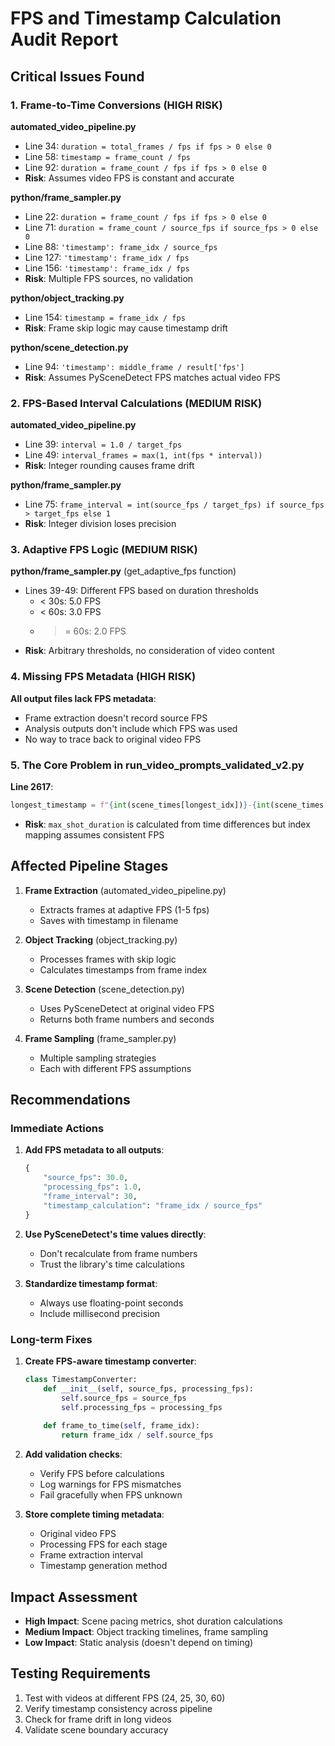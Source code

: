 # FPS and Timestamp Calculation Audit Report

## Critical Issues Found

### 1. Frame-to-Time Conversions (HIGH RISK)

**automated_video_pipeline.py**
- Line 34: `duration = total_frames / fps if fps > 0 else 0`
- Line 58: `timestamp = frame_count / fps`
- Line 92: `duration = frame_count / fps if fps > 0 else 0`
- **Risk**: Assumes video FPS is constant and accurate

**python/frame_sampler.py**
- Line 22: `duration = frame_count / fps if fps > 0 else 0`
- Line 71: `duration = frame_count / source_fps if source_fps > 0 else 0`
- Line 88: `'timestamp': frame_idx / source_fps`
- Line 127: `'timestamp': frame_idx / fps`
- Line 156: `'timestamp': frame_idx / fps`
- **Risk**: Multiple FPS sources, no validation

**python/object_tracking.py**
- Line 154: `timestamp = frame_idx / fps`
- **Risk**: Frame skip logic may cause timestamp drift

**python/scene_detection.py**
- Line 94: `'timestamp': middle_frame / result['fps']`
- **Risk**: Assumes PySceneDetect FPS matches actual video FPS

### 2. FPS-Based Interval Calculations (MEDIUM RISK)

**automated_video_pipeline.py**
- Line 39: `interval = 1.0 / target_fps`
- Line 49: `interval_frames = max(1, int(fps * interval))`
- **Risk**: Integer rounding causes frame drift

**python/frame_sampler.py**
- Line 75: `frame_interval = int(source_fps / target_fps) if source_fps > target_fps else 1`
- **Risk**: Integer division loses precision

### 3. Adaptive FPS Logic (MEDIUM RISK)

**python/frame_sampler.py** (get_adaptive_fps function)
- Lines 39-49: Different FPS based on duration thresholds
  - < 30s: 5.0 FPS
  - < 60s: 3.0 FPS
  - >= 60s: 2.0 FPS
- **Risk**: Arbitrary thresholds, no consideration of video content

### 4. Missing FPS Metadata (HIGH RISK)

**All output files lack FPS metadata**:
- Frame extraction doesn't record source FPS
- Analysis outputs don't include which FPS was used
- No way to trace back to original video FPS

### 5. The Core Problem in run_video_prompts_validated_v2.py

**Line 2617**: 
```python
longest_timestamp = f"{int(scene_times[longest_idx])}-{int(scene_times[longest_idx] + max_shot_duration)}s"
```
- **Risk**: `max_shot_duration` is calculated from time differences but index mapping assumes consistent FPS

## Affected Pipeline Stages

1. **Frame Extraction** (automated_video_pipeline.py)
   - Extracts frames at adaptive FPS (1-5 fps)
   - Saves with timestamp in filename

2. **Object Tracking** (object_tracking.py)
   - Processes frames with skip logic
   - Calculates timestamps from frame index

3. **Scene Detection** (scene_detection.py)
   - Uses PySceneDetect at original video FPS
   - Returns both frame numbers and seconds

4. **Frame Sampling** (frame_sampler.py)
   - Multiple sampling strategies
   - Each with different FPS assumptions

## Recommendations

### Immediate Actions

1. **Add FPS metadata to all outputs**:
   ```python
   {
       "source_fps": 30.0,
       "processing_fps": 1.0,
       "frame_interval": 30,
       "timestamp_calculation": "frame_idx / source_fps"
   }
   ```

2. **Use PySceneDetect's time values directly**:
   - Don't recalculate from frame numbers
   - Trust the library's time calculations

3. **Standardize timestamp format**:
   - Always use floating-point seconds
   - Include millisecond precision

### Long-term Fixes

1. **Create FPS-aware timestamp converter**:
   ```python
   class TimestampConverter:
       def __init__(self, source_fps, processing_fps):
           self.source_fps = source_fps
           self.processing_fps = processing_fps
       
       def frame_to_time(self, frame_idx):
           return frame_idx / self.source_fps
   ```

2. **Add validation checks**:
   - Verify FPS before calculations
   - Log warnings for FPS mismatches
   - Fail gracefully when FPS unknown

3. **Store complete timing metadata**:
   - Original video FPS
   - Processing FPS for each stage
   - Frame extraction interval
   - Timestamp generation method

## Impact Assessment

- **High Impact**: Scene pacing metrics, shot duration calculations
- **Medium Impact**: Object tracking timelines, frame sampling
- **Low Impact**: Static analysis (doesn't depend on timing)

## Testing Requirements

1. Test with videos at different FPS (24, 25, 30, 60)
2. Verify timestamp consistency across pipeline
3. Check for frame drift in long videos
4. Validate scene boundary accuracy